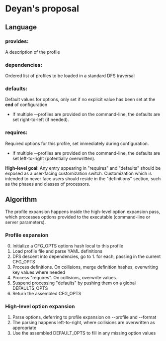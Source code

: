 # Deyan's proposal

## Language

### provides:
  A description of the profile
### dependencies:
  Ordered list of profiles to be loaded in a standard DFS traversal
### defaults:
  Default values for options, only set if no explicit value has been set at the **end** of configuration
  * If multiple --profiles are provided on the command-line, the defaults are set right-to-left (if needed).

### requires:
  Required options for this profile, set immediately during configuration.
  * If multiple --profiles are provided on the command-line, the defaults are set left-to-right (potentially overwritten).

**High-level goal**: Any entry appearing in "requires" and "defaults" should be exposed as a user-facing customization switch. Customization which is intended to never face users should reside in the "definitions" section, such as the phases and classes of processors.

## Algorithm
  The profile expansion happens inside the high-level option expansion pass, which processes options provided to the executable (command-line or server parameters).

### Profile expansion
  0. Initialize a CFG_OPTS options hash local to this profile
  1. Load profile file and parse YAML definitions
  2. DFS descent into dependencies, go to 1. for each, passing in the current CFG_OPTS
  3. Process definitions. On collisions, merge definition hashes, overwriting key values where needed
  4. Process "requires". On collisions, overwrite values.
  5. Suspend processing "defaults" by pushing them on a global DEFAULTS_OPTS
  6. Return the assembled CFG_OPTS
  
### High-level option expansion
  1. Parse options, deferring to profile expansion on --profile and --format
  2. The parsing happens left-to-right, where collisions are overwritten as appropriate
  3. Use the assembled DEFAULT_OPTS to fill in any missing option values